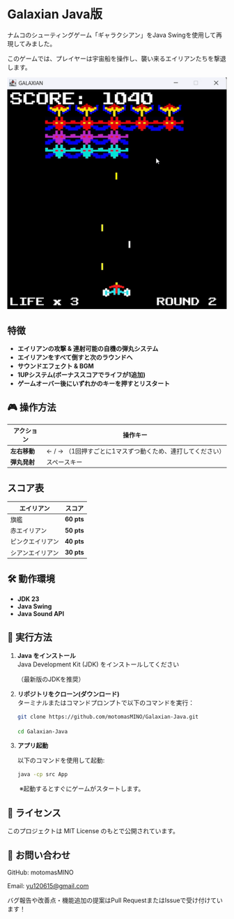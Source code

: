 # Galaxian Java版

ナムコのシューティングゲーム「ギャラクシアン」をJava Swingを使用して再現してみました。

このゲームでは、プレイヤーは宇宙船を操作し、襲い来るエイリアンたちを撃退します。

![ゲームプレイ](Screenshot.png)

## 特徴

- **エイリアンの攻撃 & 連射可能の自機の弾丸システム**
- **エイリアンをすべて倒すと次のラウンドへ**
- **サウンドエフェクト & BGM**
- **1UPシステム(ボーナススコアでライフが1追加)**
- **ゲームオーバー後にいずれかのキーを押すとリスタート**

## 🎮 操作方法

| アクション | 操作キー |
|------------|---------|
| **左右移動** | ← / → （1回押すごとに1マスずつ動くため、連打してください） |
| **弾丸発射** | スペースキー |

## スコア表

| エイリアン | スコア |
|------------|------|
| 旗艦 | **60 pts** |
| 赤エイリアン | **50 pts** |
| ピンクエイリアン | **40 pts** |
| シアンエイリアン | **30 pts** |

## 🛠️ 動作環境

- **JDK 23**
- **Java Swing**
- **Java Sound API**

## 🚀 実行方法

1. **Java をインストール**  
   Java Development Kit (JDK) をインストールしてください

   （最新版のJDKを推奨）

2. **リポジトリをクローン(ダウンロード)**  
   ターミナルまたはコマンドプロンプトで以下のコマンドを実行：
   ```sh
   git clone https://github.com/motomasMINO/Galaxian-Java.git
   
   cd Galaxian-Java

3. **アプリ起動**

   以下のコマンドを使用して起動:
   ```sh
   java -cp src App
   ```
　　※起動するとすぐにゲームがスタートします。

## 📜 ライセンス
このプロジェクトは MIT License のもとで公開されています。

## 📧 お問い合わせ

GitHub: motomasMINO

Email: yu120615@gmail.com

バグ報告や改善点・機能追加の提案はPull RequestまたはIssueで受け付けています！
